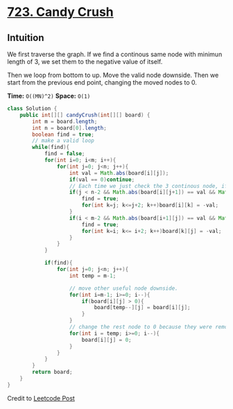 # [723. Candy Crush](https://leetcode.com/problems/candy-crush/)

## Intuition

We first traverse the graph. If we find a continous same node with minimun length of 3, we set them to the negative value of itself.

Then we loop from bottom to up. Move the valid node downside. Then we start from the previous end point, changing the moved nodes to 0.


**Time:** `O((MN)^2)`
**Space:** `O(1)`

```java
class Solution {
    public int[][] candyCrush(int[][] board) {
        int m = board.length;
        int n = board[0].length;
        boolean find = true;
        // make a valid loop
        while(find){
            find = false;
            for(int i=0; i<m; i++){
                for(int j=0; j<n; j++){
                    int val = Math.abs(board[i][j]);
                    if(val == 0)continue;
                    // Each time we just check the 3 continous node, if they are same we set them to the negative value of itself.
                    if(j < n-2 && Math.abs(board[i][j+1]) == val && Math.abs(board[i][j+2]) == val){
                        find = true;
                        for(int k=j; k<=j+2; k++)board[i][k] = -val;
                    }
                    if(i < m-2 && Math.abs(board[i+1][j]) == val && Math.abs(board[i+2][j]) == val){
                        find = true;
                        for(int k=i; k<= i+2; k++)board[k][j] = -val;
                    }
                }
            }

            if(find){
                for(int j=0; j<n; j++){
                    int temp = m-1;

                    // move other useful node downside.
                    for(int i=m-1; i>=0; i--){
                        if(board[i][j] > 0){
                            board[temp--][j] = board[i][j];
                        }
                    }
                    // change the rest node to 0 because they were removed down.
                    for(int i = temp; i>=0; i--){
                        board[i][j] = 0;
                    }
                }
            }
        }
        return board;
    }
}

```

Credit to [Leetcode Post](https://leetcode.com/problems/candy-crush/discuss/113914/15-ms-Short-Java-Solution-Mark-crush-with-negative-value)